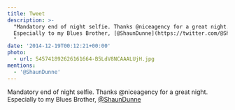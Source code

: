 ```yaml
---
title: Tweet
description: >-
  "Mandatory end of night selfie. Thanks @niceagency for a great night.
  Especially to my Blues Brother, [@ShaunDunne](https://twitter.com/@ShaunDunne)
  "
date: '2014-12-19T00:12:21+00:00'
photo:
  - url: 545741892626161664-B5LdV8NCAAALUjH.jpg
mentions:
  - '@ShaunDunne'
---
```

Mandatory end of night selfie. Thanks @niceagency for a great night. Especially to my Blues Brother, [@ShaunDunne](https://twitter.com/@ShaunDunne) 
